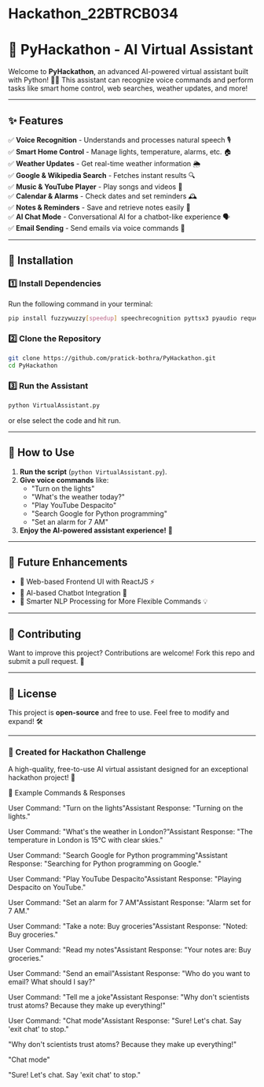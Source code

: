 # Hackathon_22BTRCB034


# 🤖 PyHackathon - AI Virtual Assistant

Welcome to **PyHackathon**, an advanced AI-powered virtual assistant built with Python! 🎤💡 This assistant can recognize voice commands and perform tasks like smart home control, web searches, weather updates, and more!

---

## ✨ Features

✅ **Voice Recognition** - Understands and processes natural speech 🎙️  
✅ **Smart Home Control** - Manage lights, temperature, alarms, etc. 🏠  
✅ **Weather Updates** - Get real-time weather information 🌦️  
✅ **Google & Wikipedia Search** - Fetches instant results 🔍  
✅ **Music & YouTube Player** - Play songs and videos 🎵  
✅ **Calendar & Alarms** - Check dates and set reminders 🕰️  
✅ **Notes & Reminders** - Save and retrieve notes easily 📝  
✅ **AI Chat Mode** - Conversational AI for a chatbot-like experience 🗣️  
✅ **Email Sending** - Send emails via voice commands 📧  

---

## 🔧 Installation

### 1️⃣ Install Dependencies
Run the following command in your terminal:
```sh
pip install fuzzywuzzy[speedup] speechrecognition pyttsx3 pyaudio requests googletrans wikipedia
```

### 2️⃣ Clone the Repository
```sh
git clone https://github.com/pratick-bothra/PyHackathon.git
cd PyHackathon
```

### 3️⃣ Run the Assistant
```sh
python VirtualAssistant.py
```
or else select the code and hit run.

---

## 🎤 How to Use
1. **Run the script** (`python VirtualAssistant.py`).
2. **Give voice commands** like:
   - "Turn on the lights"
   - "What's the weather today?"
   - "Play YouTube Despacito"
   - "Search Google for Python programming"
   - "Set an alarm for 7 AM"
3. **Enjoy the AI-powered assistant experience!** 🚀

---

## 📌 Future Enhancements
- 🔹 Web-based Frontend UI with ReactJS ⚡
- 🔹 AI-based Chatbot Integration 🤖
- 🔹 Smarter NLP Processing for More Flexible Commands 💡

---

## 🤝 Contributing
Want to improve this project? Contributions are welcome! Fork this repo and submit a pull request. 🙌

---

## 📜 License
This project is **open-source** and free to use. Feel free to modify and expand! 🛠️

---

### 🚀 Created for Hackathon Challenge
A high-quality, free-to-use AI virtual assistant designed for an exceptional hackathon project! 🎯







📌 Example Commands & Responses

User Command: "Turn on the lights"Assistant Response: "Turning on the lights."

User Command: "What's the weather in London?"Assistant Response: "The temperature in London is 15°C with clear skies."

User Command: "Search Google for Python programming"Assistant Response: "Searching for Python programming on Google."

User Command: "Play YouTube Despacito"Assistant Response: "Playing Despacito on YouTube."

User Command: "Set an alarm for 7 AM"Assistant Response: "Alarm set for 7 AM."

User Command: "Take a note: Buy groceries"Assistant Response: "Noted: Buy groceries."

User Command: "Read my notes"Assistant Response: "Your notes are: Buy groceries."

User Command: "Send an email"Assistant Response: "Who do you want to email? What should I say?"

User Command: "Tell me a joke"Assistant Response: "Why don't scientists trust atoms? Because they make up everything!"

User Command: "Chat mode"Assistant Response: "Sure! Let's chat. Say 'exit chat' to stop."



"Why don't scientists trust atoms? Because they make up everything!"

"Chat mode"

"Sure! Let's chat. Say 'exit chat' to stop."

